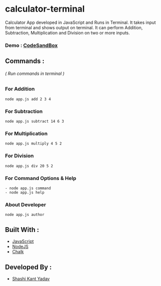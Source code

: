 # calculator-terminal

Calculator App developed in JavaScript and Runs in Terminal. It takes input from terminal and shows output on terminal. It can perform Addition, Subtraction, Multiplication and Division on two or more inputs.

### Demo : [CodeSandBox](https://codesandbox.io/s/calculator-terminal-h0npz)

## Commands :

###### ( Run commands in terminal )

### For Addition

`node app.js add 2 3 4`

### For Subtraction

`node app.js subtract 14 6 3`

### For Multiplication

`node app.js multiply 4 5 2`

### For Division

`node app.js div 20 5 2`

### For Command Options & Help

```
- node app.js command
- node app.js help
```

### About Developer

`node app.js author`

## Built With :

- [JavaScript](https://developer.mozilla.org/en-US/docs/Web/JavaScript)
- [NodeJS](https://nodejs.org/en/)
- [Chalk](https://www.npmjs.com/package/chalk)

## Developed By :

- [Shashi Kant Yadav](https://github.com/shashikant712)

